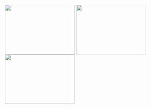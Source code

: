 <img src="https://skygpt.oss-accelerate.aliyuncs.com/gpt/1729563584616086.png" align="left" style="margin-right: 0.5rem; width:  14rem; height: 10rem;" />
<img src="https://skygpt.oss-accelerate.aliyuncs.com/gpt/28ace62d-0cb4-41a9-b3d3-070dfb67e6f2.png" align="left" style="margin-right: 0.5rem; width:  14rem; height: 10rem;" />
<img src="https://skygpt.oss-accelerate.aliyuncs.com/gpt/9e666167-b721-43ca-a4c1-47b8cff64af8.png" align="left" style="margin-right: 0.5rem; width:  14rem; height: 10rem;" />
